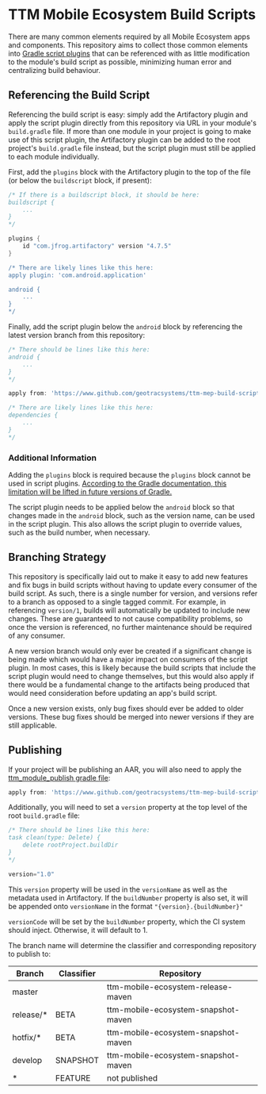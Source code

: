 # TTM Mobile Ecosystem Build Scripts

There are many common elements required by all Mobile Ecosystem apps and components. This repository aims to collect those common elements into [Gradle script plugins](https://docs.gradle.org/current/userguide/plugins.html#sec:script_plugins) that can be referenced with as little modification to the module's build script as possible, minimizing human error and centralizing build behaviour.

## Referencing the Build Script

Referencing the build script is easy: simply add the Artifactory plugin and apply the script plugin directly from this repository via URL in your module's `build.gradle` file. If more than one module in your project is going to make use of this script plugin, the Artifactory plugin can be added to the root project's `build.gradle` file instead, but the script plugin must still be applied to each module individually.

First, add the `plugins` block with the Artifactory plugin to the top of the file (or below the `buildscript` block, if present):

```gradle
/* If there is a buildscript block, it should be here:
buildscript {
    ...
}
*/

plugins {
    id "com.jfrog.artifactory" version "4.7.5"
}

/* There are likely lines like this here:
apply plugin: 'com.android.application'

android {
    ...
}
*/
```

Finally, add the script plugin below the `android` block by referencing the latest version branch from this repository:

```gradle
/* There should be lines like this here:
android {
    ...
}
*/

apply from: 'https://www.github.com/geotracsystems/ttm-mep-build-scripts/raw/version/1/ttm_module.gradle'

/* There are likely lines like this here:
dependencies {
    ...
}
*/
```

### Additional Information

Adding the `plugins` block is required because the `plugins` block cannot be used in script plugins. [According to the Gradle documentation, this limitation will be lifted in future versions of Gradle.](https://docs.gradle.org/current/userguide/plugins.html#sec:build_scripts_only)

The script plugin needs to be applied below the `android` block so that changes made in the `android` block, such as the version name, can be used in the script plugin. This also allows the script plugin to override values, such as the build number, when necessary.

## Branching Strategy

This repository is specifically laid out to make it easy to add new features and fix bugs in build scripts without having to update every consumer of the build script. As such, there is a single number for version, and versions refer to a branch as opposed to a single tagged commit. For example, in referencing `version/1`, builds will automatically be updated to include new changes. These are guaranteed to not cause compatibility problems, so once the version is referenced, no further maintenance should be required of any consumer.

A new version branch would only ever be created if a significant change is being made which would have a major impact on consumers of the script plugin. In most cases, this is likely because the build scripts that include the script plugin would need to change themselves, but this would also apply if there would be a fundamental change to the artifacts being produced that would need consideration before updating an app's build script.

Once a new version exists, only bug fixes should ever be added to older versions. These bug fixes should be merged into newer versions if they are still applicable.

## Publishing

If your project will be publishing an AAR, you will also need to apply the [ttm_module_publish gradle file](ttm_module_publish.gradle):

```gradle
apply from: 'https://www.github.com/geotracsystems/ttm-mep-build-scripts/raw/master/ttm_module_publish.gradle'
```

Additionally, you will need to set a `version` property at the top level of the root `build.gradle` file:

```gradle
/* There should be lines like this here:
task clean(type: Delete) {
    delete rootProject.buildDir
}
*/

version="1.0"
```

This `version` property will be used in the `versionName` as well as the metadata used in Artifactory. If the `buildNumber` property is also set, it will be appended onto `versionName` in the format `"{version}.{buildNumber}"`

`versionCode` will be set by the `buildNumber` property, which the CI system should inject. Otherwise, it will default to 1.

The branch name will determine the classifier and corresponding repository to publish to:


| Branch    | Classifier | Repository                          |
|  ---      |     ---    |     ---                             |
| master    |            | ttm-mobile-ecosystem-release-maven  |
| release/* | BETA       | ttm-mobile-ecosystem-snapshot-maven |
| hotfix/*  | BETA       | ttm-mobile-ecosystem-snapshot-maven |
| develop   | SNAPSHOT   | ttm-mobile-ecosystem-snapshot-maven |
| *         | FEATURE    | not published
